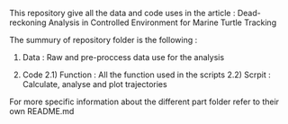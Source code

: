 This repository give all the data and code uses in the article : Dead-reckoning Analysis in Controlled
Environment for Marine Turtle Tracking

The summury of repository folder is the following :

1) Data : Raw and pre-proccess data use for the analysis

2) Code 
  2.1) Function : All the function used in the scripts
  2.2) Scrpit : Calculate, analyse and plot trajectories 
  
For more specific information about the different part folder refer to their own README.md
